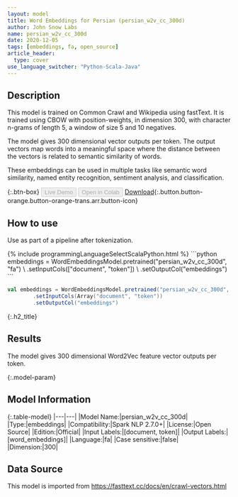 ```yaml
---
layout: model
title: Word Embeddings for Persian (persian_w2v_cc_300d)
author: John Snow Labs
name: persian_w2v_cc_300d
date: 2020-12-05
tags: [embeddings, fa, open_source]
article_header:
  type: cover
use_language_switcher: "Python-Scala-Java"
---
```


## Description

This model is trained on Common Crawl and Wikipedia using fastText. It is trained using CBOW with position-weights, in dimension 300, with character n-grams of length 5, a window of size 5 and 10 negatives.

The model gives 300 dimensional vector outputs per token. The output vectors map words into a meaningful space where the distance between the vectors is related to semantic similarity of words.

These embeddings can be used in multiple tasks like semantic word similarity, named entity recognition, sentiment analysis, and classification.

{:.btn-box}
<button class="button button-orange" disabled>Live Demo</button>
<button class="button button-orange" disabled>Open in Colab</button>
[Download](https://s3.amazonaws.com/auxdata.johnsnowlabs.com/public/models/persian_w2v_cc_300d_fa_2.7.0_2.4_1607169840793.zip){:.button.button-orange.button-orange-trans.arr.button-icon}

## How to use

Use as part of a pipeline after tokenization.

<div class="tabs-box" markdown="1">
{% include programmingLanguageSelectScalaPython.html %}
```python
embeddings = WordEmbeddingsModel.pretrained("persian_w2v_cc_300d", "fa") \
        .setInputCols(["document", "token"]) \
        .setOutputCol("embeddings")
```

```scala
val embeddings = WordEmbeddingsModel.pretrained("persian_w2v_cc_300d", "fa") 
        .setInputCols(Array("document", "token"))
        .setOutputCol("embeddings")
```

</div>

{:.h2_title}
## Results
The model gives 300 dimensional Word2Vec feature vector outputs per token.

{:.model-param}
## Model Information

{:.table-model}
|---|---|
|Model Name:|persian_w2v_cc_300d|
|Type:|embeddings|
|Compatibility:|Spark NLP 2.7.0+|
|License:|Open Source|
|Edition:|Official|
|Input Labels:|[document, token]|
|Output Labels:|[word_embeddings]|
|Language:|fa|
|Case sensitive:|false|
|Dimension:|300|

## Data Source

This model is imported from https://fasttext.cc/docs/en/crawl-vectors.html